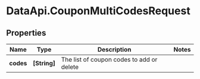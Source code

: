 # DataApi.CouponMultiCodesRequest

## Properties

Name | Type | Description | Notes
------------ | ------------- | ------------- | -------------
**codes** | **[String]** | The list of coupon codes to add or delete | 


